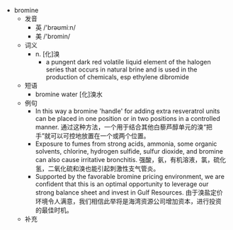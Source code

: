 - bromine
  - 发音
    - 英 /'brəʊmiːn/
    - 美 /'bromin/
  - 词义
    - n. [化]溴
      - a pungent dark red volatile liquid element of the halogen series that occurs in natural brine and is used in the production of chemicals, esp ethylene dibromide
  - 短语
    - bromine water [化]溴水
  - 例句
    - In this way a bromine 'handle' for adding extra resveratrol units can be placed in one position or in two positions in a controlled manner. 通过这种方法，一个用于结合其他白藜芦醇单元的溴“把手”就可以可控地放置在一个或两个位置。
    - Exposure to fumes from strong acids, ammonia, some organic solvents, chlorine, hydrogen sulfide, sulfur dioxide, and bromine can also cause irritative bronchitis. 强酸，氨，有机溶液，氯，硫化氢，二氧化硫和溴也能引起刺激性支气管炎。
    - Supported by the favorable bromine pricing environment, we are confident that this is an optimal opportunity to leverage our strong balance sheet and invest in Gulf Resources. 由于溴盐定价环境令人满意，我们相信此举将是海湾资源公司增加资本，进行投资的最佳时机。
  - 补充